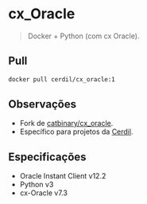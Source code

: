 # cx_Oracle

> Docker + Python (com cx Oracle).

## Pull

```bash
docker pull cerdil/cx_oracle:1
```

## Observações

- Fork de [catbinary/cx_oracle](https://github.com/catbinary/cx_oracle).
- Específico para projetos da [Cerdil](https://cerdil.com.br).

## Especificações

- Oracle Instant Client v12.2
- Python v3
- cx-Oracle v7.3
